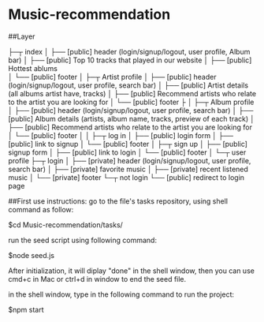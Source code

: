 # Music-recommendation




##Layer

├─┬ index
│ ├── [public] header (login/signup/logout, user profile, Album bar)
│ ├── [public] Top 10 tracks that played in our website
│ ├── [public] Hottest ablums	
│ └── [public] footer
│
├─┬ Artist profile
│ ├── [public] header (login/signup/logout, user profile, search bar)
│ ├── [public] Artist details (all albums artist have, tracks)
│ ├── [public] Recommend artists who relate to the artist you are looking for
│ └── [public] footer
├
│ 
├─┬ Album profile	
│ ├── [public] header (login/signup/logout, user profile, search bar)
│ ├── [public] Album details (artists, album name, tracks, preview of each track)
│ ├── [public] Recommend artists who relate to the artist you are looking for
│ └── [public] footer
│ 
│
├─┬ log in
│ ├── [public] login form
│ ├── [public] link to signup
│ └── [public] footer
│
├─┬ sign up
│ ├── [public] signup form
│ ├── [public] link to login
│ └── [public] footer
│
└─┬ user profile
  ├─┬ login
  │ ├── [private] header (login/signup/logout, user profile, search bar)
  │ ├── [private] favorite music
  │ ├── [private] recent listened music
  │ └── [private] footer
  └─┬ not login
    └── [public] redirect to login page






##First use instructions:
go to the file's tasks repository, using shell command as follow:

$cd Music-recommendation/tasks/

run the seed script using following command:

$node seed.js

After initialization, it will diplay "done" in the shell window,
then you can use cmd+c in Mac or ctrl+d in window to end the seed file.

in the shell window, type in the following command to run the project:

$npm start


